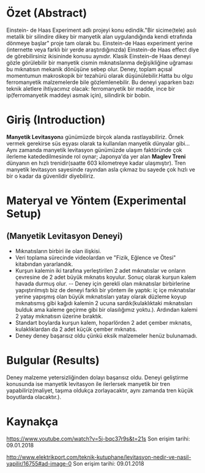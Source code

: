 
# Özet (Abstract)
Einstein- de Haas Experiment adlı projeyi konu edindik."Bir sicime(tele) asılı metalik bir silindire dikey bir manyetik alan uygulandığında kendi etrafında dönmeye başlar" proje tam olarak bu. Einstein-de Haas experiment yerine (internette veya farklı bir yerde araştırdığınızda) Einstein-de Haas effect diye de görebilirsiniz ikisininde konusu aynıdır. Klasik Einstein-de Haas deneyi gözle görülebilir bir manyetik cismin mıknatıslanma değişikliğine uğraması bu mıknatısın mekanik dönüşüne sebep olur. Deney, toplam açısal momentumun makroskopik bir tezahürü olarak düşünülebilir.Hatta bu olgu ferromanyetik malzemelerde bile gözlemlenebilir. Bu deneyi yaparken bazı teknik aletlere ihtiyacımız olacak: ferromanyetik bir madde, ince bir ip(ferromanyetik maddeyi asmak için), silindirik bir bobin.
# Giriş (Introduction)
 **Manyetik Levitasyon**a günümüzde birçok alanda rastlayabiliriz. Örnek vermek gerekirse süs eşyası olarak ta kullanılan manyetik dünyalar gibi... Aynı zamanda manyetik levitasyon günümüzde ulaşım faktöründe çok ilerleme katededilmesinde rol oynar; Japonya'da yer alan **Maglev Treni** dünyanın en hızlı trenidir(saatte 603 kilometreye kadar ulaşmıştır). Tren manyetik levitasyon sayesinde rayından asla çıkmaz bu sayede çok hızlı ve bir o kadar da güvenlidir diyebiliriz.
# Materyal ve Yöntem (Experimental Setup)
## (Manyetik Levitasyon Deneyi)

* Mıknatısların birbiri ile olan ilişkisi. 
* Veri toplama sürecinde videolardan ve "Fizik, Eğlence ve Ötesi" kitabından yararlandık.
* Kurşun kalemin iki tarafına yerleştirilen 2 adet mıknatıslar ve onların çevresine de 2 adet büyük mıknatıs koyulur. Sonuç olarak kurşun kalem havada durmuş olur.
-- Deney için gerekli olan mıknatıslar birbirlerine yapıştırılmıştı biz de deneyi farklı bir yöntem ile yaptık: iç içe mıknatıslar yerine yapışmış olan büyük mıknatısları yatay olarak düzleme koyup mıknatısmış gibi kağıdı kalemin 2 ucuna sardık(kulaklıktaki mıknatısları bulduk ama kaleme geçirme gibi bir olasılığımız yoktu.). Ardından kalemi 2 yatay mıknatısın üzerine bıraktık.
* Standart boylarda kurşun kalem, hoparlörden 2 adet çember mıknatıs, kulaklıklardan da 2 adet küçük çember mıknatıs.
* Deney deney başarısız oldu çünkü eksik malzemeler henüz bulunamadı.
# Bulgular (Results)
 Deney malzeme yetersizliğinden dolayı başarısız oldu. Deneyi geliştirme konusunda ise manyetik levitasyon ile ilerlersek manyetik bir tren yapabiliriz(maliyet, taşıma oldukça zorlayacaktır, aynı zamanda tren küçük boyutlarda olacaktır.).

# Kaynakça

https://www.youtube.com/watch?v=5j-bqc37r9s&t=21s Son erişim tarihi: 09.01.2018

http://www.elektrikport.com/teknik-kutuphane/levitasyon-nedir-ve-nasil-yapilir/16755#ad-image-0 Son erişim tarihi: 09.01.2018
